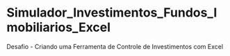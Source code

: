 # Simulador_Investimentos_Fundos_Imobiliarios_Excel
Desafio - Criando uma Ferramenta de Controle de Investimentos com Excel
